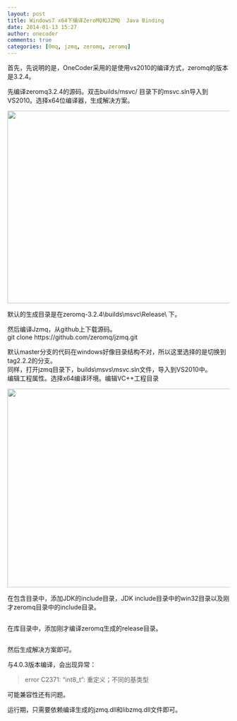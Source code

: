 ```yaml
---
layout: post
title: Windows7 x64下编译ZeroMQ和JZMQ  Java Binding
date: 2014-01-13 15:27
author: onecoder
comments: true
categories: [0mq, jzmq, zeromq, zeromq]
---
```

<p>
	首先，先说明的是，OneCoder采用的是使用vs2010的编译方式，zeromq的版本是3.2.4。</p>
<p>
	先编译zeromq3.2.4的源码。双击builds/msvc/ 目录下的msvc.sln导入到VS2010。选择x64位编译器，生成解决方案。</p>
<p style="text-align: center;">
	<img alt="" src="http://onecoder.qiniudn.com/8wuliao/DssB5eQd/SbH9v.png" style="height: 436px; width: 630px;" /></p>
<p>
	默认的生成目录是在zeromq-3.2.4\builds\msvc\Release\ 下。</p>
<p>
	然后编译Jzmq，从github上下载源码。<br />
	git clone https://github.com/zeromq/jzmq.git</p>
<p>
	默认master分支的代码在windows好像目录结构不对，所以这里选择的是切换到tag2.2.2的分支。<br />
	同样，打开jzmq目录下，builds\msvs\msvc.sln文件，导入到VS2010中。<br />
	编辑工程属性。选择x64编译环境。编辑VC++工程目录</p>
<p style="text-align: center;">
	<img alt="" src="http://onecoder.qiniudn.com/8wuliao/DssB6qS3/oQ99R.png" style="height: 450px; width: 630px;" /></p>
<p>
	在包含目录中，添加JDK的include目录，JDK include目录中的win32目录以及刚才zeromq目录中的include目录。</p>
<p style="text-align: center;">
	<img alt="" src="http://onecoder.qiniudn.com/8wuliao/DsszrLEF/ympnz.png" /></p>
<p>
	在库目录中，添加刚才编译zeromq生成的release目录。</p>
<p style="text-align: center;">
	<img alt="" src="http://onecoder.qiniudn.com/8wuliao/DssB7zMH/TXEcE.png" /></p>
<p>
	然后生成解决方案即可。</p>
<p>
	与4.0.3版本编译，会出现异常：</p>
<blockquote>
	<p>
		error C2371: &ldquo;int8_t&rdquo;: 重定义；不同的基类型</p>
</blockquote>
<p>
	可能兼容性还有问题。</p>
<p>
	运行期，只需要依赖编译生成的jzmq.dll和libzmq.dll文件即可。</p>

